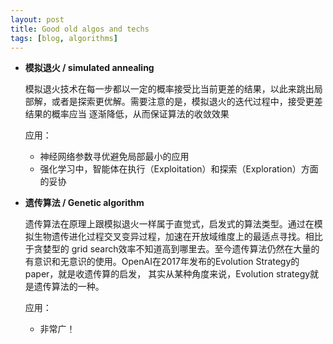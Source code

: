```yaml
---
layout: post
title: Good old algos and techs
tags: [blog, algorithms]
---
```


- **模拟退火 / simulated annealing**

  模拟退火技术在每一步都以一定的概率接受比当前更差的结果，以此来跳出局部解，或者是探索更优解。需要注意的是，模拟退火的迭代过程中，接受更差结果的概率应当
  逐渐降低，从而保证算法的收敛效果
 
  应用：
 
  * 神经网络参数寻优避免局部最小的应用
  * 强化学习中，智能体在执行（Exploitation）和探索（Exploration）方面的妥协

- **遗传算法 / Genetic algorithm**

  遗传算法在原理上跟模拟退火一样属于直觉式，启发式的算法类型。通过在模拟生物遗传进化过程交叉变异过程，加速在开放域维度上的最适点寻找。相比于贪婪型的
  grid search效率不知道高到哪里去。至今遗传算法仍然在大量的有意识和无意识的使用。OpenAI在2017年发布的Evolution Strategy的paper，就是收遗传算的启发，
  其实从某种角度来说，Evolution strategy就是遗传算法的一种。
  
  应用：
  
  * 非常广！
